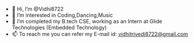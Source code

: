 - 👋 Hi, I’m @Vidhi8722
- 👀 I’m interested in Coding,Dancing,Music
- 🌱 I’m completed my B.tech CSE, working as an Intern at Glide Technologies (Embedded Technology)
- 📫 To reach me you can refer my E-mail id: vidhitrivedi8722@gmail.com

<!---
Vidhi8722/Vidhi8722 is a ✨ special ✨ repository because its `README.md` (this file) appears on your GitHub profile.
You can click the Preview link to take a look at your changes.
--->
